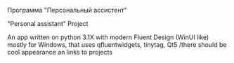 Программа "Персональный ассистент"

"Personal assistant" Project

An app written on python 3.1X with modern Fluent Design (WinUI like) mostly for Windows, that uses qfluentwidgets, tinytag, Qt5 /there should be cool appearance an links to projects
